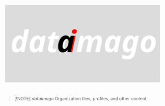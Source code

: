 <a href="https://dataimago.github.io"><img src="profile/dataimago_supreme_4.svg" align="center" hspace="10" vspace="6"></a>

#

>  [!NOTE] _dataimago_
>  Organization files, profiles, and other content.
